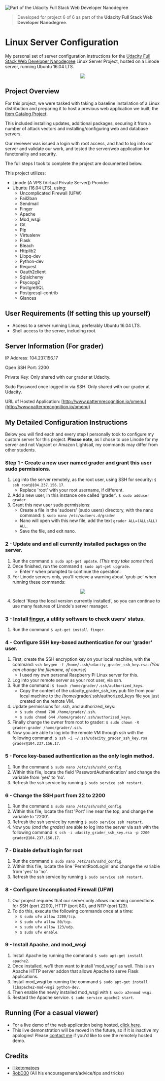 ![Part of the Udacity Full Stack Web Developer Nanodegree](https://img.shields.io/badge/Udacity-Full%20Stack%20Web%20Developer%20Nanodegree-blue.svg)
> Developed for project 6 of 6 as part of the **Udacity Full Stack Web Developer Nanodegree**.

# Linux Server Configuration
My personal set of server configuration instructions for the  [Udacity Full Stack Web Developer Nanodegree](https://www.udacity.com/uconnect/intensive/full-stack-web-developer-nanodegree) Linux Server Project, hosted on a Linode server, running Ubuntu 16.04 LTS.

<p align="center">
<img src="https://i.imgur.com/cx0bJYF.png">
</p>

## Project Overview

For this project, we were tasked with taking a baseline installation of a Linux distribution and preparing it to host a previous web application we built, the [Item Catalog Project](https://github.com/KayceP/OMenu).

This included installing updates, additional packages, securing it from a number of attack vectors and installing/configuring web and database servers.

Our reviewer was issued a login with root access, and had to log into our server and validate our work, and tested the server/web application for functonality and security.

The full steps I took to complete the project are documented below.

This project utilizes:

- Linode (A VPS (Virtual Private Server)) Provider
- Ubuntu (16.04 LTS), using:
  - Uncomplicated Firewall (UFW)
  - Fail2ban
  - Sendmail
  - Finger
  - Apache
  - Mod_wsgi
  - Git
  - Pip
  - Virtualenv
  - Flask
  - Bleach
  - Httplib2
  - Libpq-dev
  - Python-dev
  - Request
  - Oauth2client
  - Sqlalchemy
  - Psycopg2
  - PostgreSQL
  - Postgresql-contrib
  - Glances

## User Requirements (If setting this up yourself)

- Access to a server running Linux, perferably Ubuntu 16.04 LTS.
- Shell access to the server, including root.

## Server Information (For grader)

IP Address: 104.237.156.17

Open SSH Port: 2200

Private Key: Only shared with our grader at Udacity.

Sudo Password once logged in via SSH: Only shared with our grader at Udacity.

URL of Hosted Application: [http://www.patternrecognition.io/omenu](http://www.patternrecognition.io/omenu)

## My Detailed Configuration Instructions

Below you will find each and every step I personally took to configure my custom server for this project. **Please note**, as I chose to use Linode for my server and not Vagrant or Amazon Lightsail, my commands may differ from other students.

### Step 1 - Create a new user named grader and grant this user sudo permissions.

1. Log into the server remotely, as the root user, using SSH for security: `$ ssh root@104.237.156.17`. 
   * Replace 'root' with your root username, if different.
2. Add a new user, in this instance one called 'grader'. `$ sudo adduser grader`
3. Grant this new user sudo permissions:
   * Create a file in the 'sudoers' (sudo users) directory, with the nano command: `$ sudo nano /etc/sudoers.d/grader`
   * Nano will open with this new file, add the text `grader ALL=(ALL:ALL) ALL`.
   * Save the file, and exit nano.
   
### 2 - Update and and all currently installed packages on the server.

1. Run the command `$ sudo apt-get update`. _(This may take some time)_
2. Once finished, run the command `$ sudo apt-get upgrade`.
   * Enter `Y` when prompted to continue the operation.
3. For Linode servers only, you'll recieve a warning about 'grub-pc' when running these commands:

<p align="center">
<img src="https://i.imgur.com/oH9AUmj.png">
</p>

4. Select 'Keep the local version currently installed', so you can continue to use many features of Linode's server manager.

### 3 - Install [finger](https://linux.die.net/man/1/finger), a utility software to check users' status.
1. Run the command `$ apt-get install finger`.

### 4 - Configure SSH key-based authentication for our 'grader' user.
1. First, create the SSH encryption key on your local machine, with the command: `ssh-keygen -f /home/.ssh/udacity_grader_ssh_key.rsa`. _(You can change the filename, of course)_
   * I used my own personal Raspberry Pi Linux server for this.
2. Log into your remote server as your root user, via ssh.
3. Run the command: `$ touch /home/grader/.ssh/authorized_keys`.
   * Copy the content of the udacity_grader_ssh_key.pub file from your local machine to the /home/grader/.ssh/authorized_keys file you just created on the remote VM.
4. Update permissions for .ssh, and authorized_keys:
   * `$ sudo chmod 700 /home/grader/.ssh`.
   * `$ sudo chmod 644 /home/grader/.ssh/authorized_keys`.
5. Finally change the owner from root to grader: `$ sudo chown -R grader:grader /home/grader/.ssh`.
6. Now you are able to log into the remote VM through ssh with the following command: `$ ssh -i ~/.ssh/udacity_grader_ssh_key.rsa grader@104.237.156.17`.

### 5 - Force key-based authentication as the only login method.
1. Run the command `$ sudo nano /etc/ssh/sshd_config`. 
2. Within this file, locate the field 'PasswordAuthentication' and change the variable from 'yes' to 'no'.
3. Refresh the ssh service by running `$ sudo service ssh restart`.

### 6 - Change the SSH port from 22 to 2200
1. Run the command `$ sudo nano /etc/ssh/sshd_config`. 
2. Within this file, locate the first 'Port' line near the top, and change the variable to '2200'.
3. Refresh the ssh service by running `$ sudo service ssh restart`.
4. Now you _(and the grader)_ are able to log into the server via ssh with the following command: `$ ssh -i udacity_grader_ssh_key.rsa -p 2200 grader@104.237.156.17`.

### 7 - Disable default login for root
1. Run the command `$ sudo nano /etc/ssh/sshd_config`. 
2. Within this file, locate the line 'PermitRootLogin' and change the variable from 'yes' to 'no'.
3. Refresh the ssh service by running `$ sudo service ssh restart`.

### 8 - Configure Uncomplicated Firewall (UFW)

1. Our project requires that our server only allows incoming connections for SSH (port 2200), HTTP (port 80), and NTP (port 123).
2. To do this, execute the following commands once at a time:
   * `$ sudo ufw allow 2200/tcp`.
   * `$ sudo ufw allow 80/tcp`.
   * `$ sudo ufw allow 123/udp`.
   * `$ sudo ufw enable`.
   
### 9 - Install Apache, and mod_wsgi
1. Install Apache by running the command `$ sudo apt-get install apache2`.
2. Once installed, we'll then want to install 'mod_wsgi' as well. This is an Apache HTTP server addon that allows Apache to serve Flask applications. 
3. Install mod_wsgi by running the command `$ sudo apt-get install libapache2-mod-wsgi python-dev`.
4. Then enable the newly installed mod_wsgi with `$ sudo a2enmod wsgi`.
5. Restard the Apache service. `$ sudo service apache2 start`.

## Running (For a casual viewer)
- For a live demo of the web application being hosted, [click here](http://www.patternrecognition.io/omenu).
- This live demonstration will be moved in the future, so if it is inactive my apologies! Please [contact me](mailto:admin@patternrecognition.io) if you'd like to see the remotely hosted demo.

## Credits
- [iliketomatoes](https://github.com/iliketomatoes/linux_server_configuration)
- [RobD30](https://github.com/robd30/) (All his encouragement/advice/tips and tricks)

